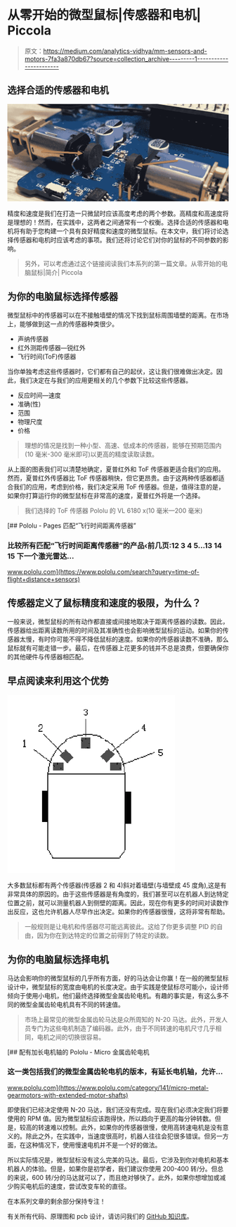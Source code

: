 # 从零开始的微型鼠标|传感器和电机| Piccola

> 原文：<https://medium.com/analytics-vidhya/mm-sensors-and-motors-7fa3a870db67?source=collection_archive---------1----------------------->

## 选择合适的传感器和电机

![](img/606dc47ab5a1b30ef9055551ec13fbd5.png)

精度和速度是我们在打造一只微鼠时应该高度考虑的两个参数。高精度和高速度将是理想的！然而，在实践中，这两者之间通常有一个权衡。选择合适的传感器和电机将有助于您构建一个具有良好精度和速度的微型鼠标。在本文中，我们将讨论选择传感器和电机时应该考虑的事项。我们还将讨论它们对你的鼠标的不同参数的影响。

> 另外，可以考虑通过这个链接阅读我们本系列的第一篇文章。从零开始的电脑鼠标|简介| Piccola

## 为你的电脑鼠标选择传感器

微型鼠标中的传感器可以在不接触墙壁的情况下找到鼠标周围墙壁的距离。在市场上，能够做到这一点的传感器种类很少。

*   声纳传感器
*   红外测距传感器—锐红外
*   飞行时间(ToF)传感器

当你单独考虑这些传感器时，它们都有自己的起伏，这让我们很难做出决定。因此，我们决定在与我们的应用更相关的几个参数下比较这些传感器。

*   反应时间—速度
*   准确(性)
*   范围
*   物理尺度
*   价格

> 理想的情况是找到一种小型、高速、低成本的传感器，能够在预期范围内(10 毫米-300 毫米即可)以更高的精度读取读数。

从上面的图表我们可以清楚地确定，夏普红外和 ToF 传感器更适合我们的应用。然而，夏普红外传感器比 ToF 传感器稍快，但它更昂贵。由于这两种传感器都适合我们的应用，考虑到价格，我们决定采用 ToF 传感器。但是，值得注意的是，如果你打算运行你的微型鼠标在非常高的速度，夏普红外将是一个选择。

> 我们选择的 ToF 传感器 Pololu 的 VL 6180 x(10 毫米—200 毫米)

[](https://www.pololu.com/search?query=time-of-flight+distance+sensors) [## Pololu - Pages 匹配“飞行时间距离传感器”

### 比较所有匹配“飞行时间距离传感器”的产品‹前几页:12 3 4 5...13 14 15 下一个激光雷达…

www.pololu.com](https://www.pololu.com/search?query=time-of-flight+distance+sensors) 

## **传感器定义了鼠标精度和速度的极限，为什么？**

一般来说，微型鼠标的所有动作都直接或间接地取决于距离传感器的读数。因此，传感器给出距离读数所用的时间及其准确性也会影响微型鼠标的运动。如果你的传感器太慢，有时你可能不得不降低鼠标的速度。如果你的传感器读数不准确，那么鼠标就有可能走错一步。最后，在传感器上花更多的钱并不总是浪费，但要确保你的其他硬件与传感器相匹配。

## 早点阅读来利用这个优势

![](img/b9645de30b75654bfe4cb89a3072f0f0.png)

大多数鼠标都有两个传感器(传感器 2 和 4)斜对着墙壁(与墙壁成 45 度角),这是有非常具体的原因的。由于这些传感器是有角度的，我们甚至可以在机器人到达特定位置之前，就可以测量机器人到侧壁的距离。因此，现在你有更多的时间对读数作出反应，这也允许机器人尽早作出决定。如果你的传感器很慢，这将非常有帮助。

> 一般规则是让电机和传感器尽可能远离彼此。这给了你更多调整 PID 的自由，因为你在到达特定的位置之前得到了特定的读数。

## 为你的电脑鼠标选择电机

马达会影响你的微型鼠标的几乎所有方面，好的马达会让你赢！在一般的微型鼠标设计中，微型鼠标的宽度由电机的长度决定。由于实践是使鼠标尽可能小，设计师倾向于使用小电机，他们最终选择微型金属齿轮电机。有趣的事实是，有这么多不同的微型金属齿轮电机具有不同的转速值。

> 市场上最常见的微型金属齿轮马达是众所周知的 N-20 马达。此外，开发人员专门为这些电机制造了编码器。此外，由于不同转速的电机尺寸几乎相同，电机之间的切换很容易。

[](https://www.pololu.com/category/141/micro-metal-gearmotors-with-extended-motor-shafts) [## 配有加长电机轴的 Pololu - Micro 金属齿轮电机

### 这一类包括我们的微型金属齿轮电机的版本，有延长电机轴，允许…

www.pololu.com](https://www.pololu.com/category/141/micro-metal-gearmotors-with-extended-motor-shafts) 

即使我们已经决定使用 N-20 马达，我们还没有完成。现在我们必须决定我们将要使用的 RPM 值。因为微型鼠标应该跑得快，所以趋向于更高的每分钟转数。但是，较高的转速难以控制。此外，如果你的传感器很慢，使用高转速电机是没有意义的。除此之外，在实践中，当速度很高时，机器人往往会犯很多错误。但另一方面，在这种情况下，使用慢速电机并不是一个好的做法。

所以实际情况是，微型鼠标没有这么完美的马达。最后，它涉及到你对电机和基本机器人的体验。但是，如果你是初学者，我们建议你使用 200-400 转/分。但总的来说，600 转/分的马达就可以了，而且绝对够快了。此外，如果你想增加或减少购买电机后的速度，尝试改变车轮的直径。

在本系列文章的剩余部分保持专注！

有关所有代码、原理图和 pcb 设计，请访问我们的 [GitHub 知识库](https://github.com/Isuru-Dissanayake/piccola)。